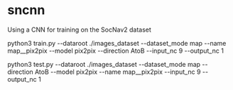 # sncnn
Using a CNN for training on the SocNav2 dataset

python3 train.py --dataroot ./images_dataset --dataset_mode map --name map__pix2pix --model pix2pix --direction AtoB --input_nc 9 --output_nc 1

python3 test.py --dataroot ./images_dataset --dataset_mode map --direction AtoB --model pix2pix --name map__pix2pix --input_nc 9 --output_nc 1